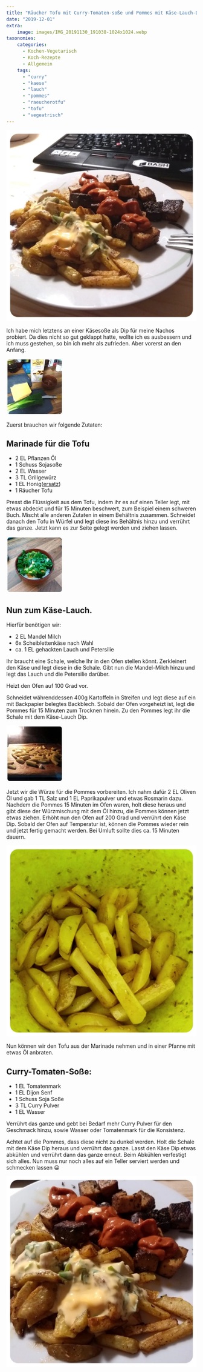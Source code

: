 ```yaml
---
title: "Räucher Tofu mit Curry-Tomaten-soße und Pommes mit Käse-Lauch-Dip"
date: "2019-12-01"
extra:
    image: images/IMG_20191130_191038-1024x1024.webp
taxonomies:
    categories:
      - Kochen-Vegetarisch
      - Koch-Rezepte
      - Allgemein
    tags:
      - "curry"
      - "kaese"
      - "lauch"
      - "pommes"
      - "raeucherotfu"
      - "tofu"
      - "vegeatrisch"
---
```


[![Räuchertofu mit Curry-Tomatensoße und Pommes mit Käse-Lauch-Soße](images/IMG_20191130_191038-1024x1024.webp)](images/IMG_20191130_191038-1024x1024.webp)

Ich habe mich letztens an einer Käsesoße als Dip für meine Nachos probiert. Da dies nicht so gut geklappt hatte, wollte ich es ausbessern und ich muss gestehen, so bin ich mehr als zufrieden. Aber vorerst an den Anfang.

[![Lauch, Schablettenkäse, Mandelmilch und eine kleine Tonschale](images/IMG_20191130_191805-150x150-thumb.webp)](images/IMG_20191130_191805.webp)

Zuerst brauchen wir folgende Zutaten:

## Marinade für die Tofu  
* 2 EL Pflanzen Öl  
* 1 Schuss Sojasoße  
* 2 EL Wasser  
* 3 TL Grillgewürz  
* 1 EL Honig([ersatz](/2019/04/22/loewenzahn-sirup/))  
* 1 Räucher Tofu

Presst die Flüssigkeit aus dem Tofu, indem ihr es auf einen Teller legt, mit etwas abdeckt und für 15 Minuten beschwert, zum Beispiel einem schweren Buch. Mischt alle anderen Zutaten in einem Behältnis zusammen. Schneidet danach den Tofu in Würfel und legt diese ins Behältnis hinzu und verrührt das ganze. Jetzt kann es zur Seite gelegt werden und ziehen lassen.

[![Schablattenkäse in Milch mit Lauch in einer Tonschale](images/IMG_20191130_191719-150x150-thumb.webp)](images/IMG_20191130_191719.webp)

## Nun zum Käse-Lauch.
Hierfür benötigen wir:

* 2 EL Mandel Milch  
* 6x Scheiblettenkäse nach Wahl  
* ca. 1 EL gehackten Lauch und Petersilie

Ihr braucht eine Schale, welche Ihr in den Ofen stellen könnt. Zerkleinert den Käse und legt diese in die Schale. Gibt nun die Mandel-Milch hinzu und legt das Lauch und die Petersilie darüber.

Heizt den Ofen auf 100 Grad vor.

Schneidet währenddessen 400g Kartoffeln in Streifen und legt diese auf ein mit Backpapier belegtes Backblech. Sobald der Ofen vorgeheizt ist, legt die Pommes für 15 Minuten zum Trocknen hinein. Zu den Pommes legt ihr die Schale mit dem Käse-Lauch Dip.

[![Kartoffel in Streifenform auf Backpapier in einem Ofen](images/IMG_20191130_191736-150x150-thumb.webp)](images/IMG_20191130_191736.webp)

Jetzt wir die Würze für die Pommes vorbereiten. Ich nahm dafür 2 EL Oliven Öl und gab 1 TL Salz und 1 EL Paprikapulver und etwas Rosmarin dazu. Nachdem die Pommes 15 Minuten im Ofen waren, holt diese heraus und gibt diese der Würzmischung mit dem Öl hinzu, die Pommes können jetzt etwas ziehen. Erhöht nun den Ofen auf 200 Grad und verrührt den Käse Dip. Sobald der Ofen auf Temperatur ist, können die Pommes wieder rein und jetzt fertig gemacht werden. Bei Umluft sollte dies ca. 15 Minuten dauern.

[![Kartoffelstreifen in Öl mit Gewürzen](images/IMG_20191130_191654-1024x1024.webp)](images/IMG_20191130_191654-1024x1024.webp) 

Nun können wir den Tofu aus der Marinade nehmen und in einer Pfanne mit etwas Öl anbraten.

## Curry-Tomaten-Soße:  
* 1 EL Tomatenmark  
* 1 EL Dijon Senf  
* 1 Schuss Soja Soße  
* 3 TL Curry Pulver  
* 1 EL Wasser

Verrührt das ganze und gebt bei Bedarf mehr Curry Pulver für den Geschmack hinzu, sowie Wasser oder Tomatenmark für die Konsistenz.

Achtet auf die Pommes, dass diese nicht zu dunkel werden. Holt die Schale mit dem Käse Dip heraus und verrührt das ganze. Lasst den Käse Dip etwas abkühlen und verrührt dann das ganze erneut. Beim Abkühlen verfestigt sich alles. Nun muss nur noch alles auf ein Teller serviert werden und schmecken lassen 😀

[![Tofuwürfel mit Tomatencurrysoße und Pommes mit Käselauchsoße](images/IMG_20191130_191054-1024x1024.webp)](images/IMG_20191130_191054-1024x1024.webp)
